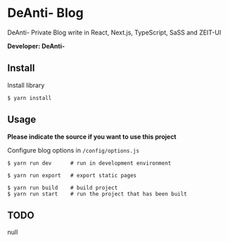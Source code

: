 # DeAnti- Blog

DeAnti- Private Blog write in React, Next.js, TypeScript, SaSS and ZEIT-UI  

**Developer: DeAnti-**

## Install

Install library  

```shell
$ yarn install
```

## Usage

**Please indicate the source if you want to use this project**

Configure blog options in ```/config/options.js```  

```shell
$ yarn run dev      # run in development environment
  
$ yarn run export   # export static pages
  
$ yarn run build    # build project
$ yarn run start    # run the project that has been built
```

## TODO

null